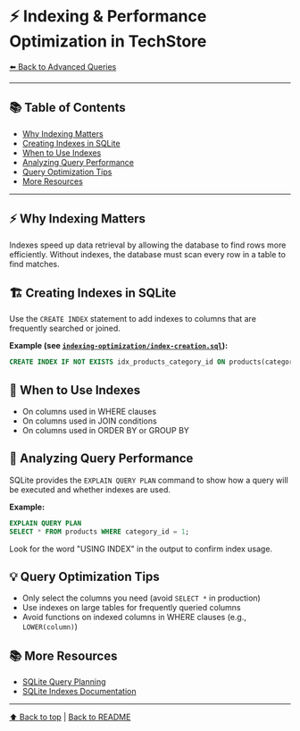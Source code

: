 # ⚡ Indexing & Performance Optimization in TechStore

[⬅️ Back to Advanced Queries](./advanced-queries.md)

---

## 📚 Table of Contents
- [Why Indexing Matters](#why-indexing-matters)
- [Creating Indexes in SQLite](#creating-indexes-in-sqlite)
- [When to Use Indexes](#when-to-use-indexes)
- [Analyzing Query Performance](#analyzing-query-performance)
- [Query Optimization Tips](#query-optimization-tips)
- [More Resources](#more-resources)

---

## ⚡ Why Indexing Matters
Indexes speed up data retrieval by allowing the database to find rows more efficiently. Without indexes, the database must scan every row in a table to find matches.

## 🏗️ Creating Indexes in SQLite
Use the `CREATE INDEX` statement to add indexes to columns that are frequently searched or joined.

**Example (see [`indexing-optimization/index-creation.sql`](../indexing-optimization/index-creation.sql`)):**
```sql
CREATE INDEX IF NOT EXISTS idx_products_category_id ON products(category_id);
```

## 📌 When to Use Indexes
- On columns used in WHERE clauses
- On columns used in JOIN conditions
- On columns used in ORDER BY or GROUP BY

## 🔬 Analyzing Query Performance
SQLite provides the `EXPLAIN QUERY PLAN` command to show how a query will be executed and whether indexes are used.

**Example:**
```sql
EXPLAIN QUERY PLAN
SELECT * FROM products WHERE category_id = 1;
```
Look for the word "USING INDEX" in the output to confirm index usage.

## 💡 Query Optimization Tips
- Only select the columns you need (avoid `SELECT *` in production)
- Use indexes on large tables for frequently queried columns
- Avoid functions on indexed columns in WHERE clauses (e.g., `LOWER(column)`)

## 📚 More Resources
- [SQLite Query Planning](https://www.sqlite.org/optoverview.html)
- [SQLite Indexes Documentation](https://www.sqlite.org/lang_createindex.html)

---
[⬆️ Back to top](#top) | [Back to README](../README.md) 